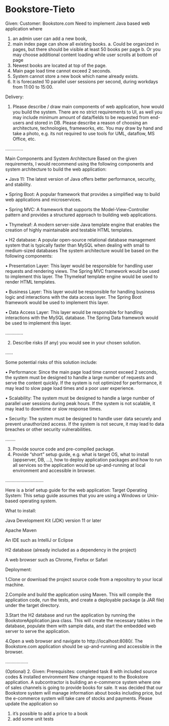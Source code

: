 # Bookstore-Tieto
Given:
Customer: Bookstore.com
Need to implement Java based web application where 
1. an admin user can add a new book,
2. main index page can show all existing books.
a. Could be organized in pages, but there should be visible at least 50 books 
per page
b. Or you may choose additional content loading while user scrolls at bottom of 
page 
3. Newest books are located at top of the page.
4. Main page load time cannot exceed 2 seconds.
5. System cannot store a new book which name already exists.
6. It is forecasted 10 parallel user sessions per second, during workdays from 11:00 to 
15:00.

Delivery:
1. Please describe / draw main components of web application, how would you build the 
system. There are no strict requirements to UI, as well you may include minimum amount of 
data/fields to be requested from end-users and stored in DB. Please describe a reason of 
choosing an architecture, technologies, frameworks, etc. You may draw by hand and take a 
photo, e.g. its not required to use tools for UML, dataflow, MS Office, etc.

..............

Main Components and System Architecture Based on the given requirements, I would recommend using the following components and system architecture to build the web application:

•	Java 11: The latest version of Java offers better performance, security, and stability.

•	Spring Boot: A popular framework that provides a simplified way to build web applications and microservices.

•	Spring MVC: A framework that supports the Model-View-Controller pattern and provides a structured approach to building web applications.

•	Thymeleaf: A modern server-side Java template engine that enables the creation of highly maintainable and testable HTML templates.

•	H2 database: A popular open-source relational database management system that is typically faster than MySQL when dealing with small to medium-sized databases
The system architecture would be based on the following components:

•	Presentation Layer: This layer would be responsible for handling user requests and rendering views. The Spring MVC framework would be used to implement this layer. The Thymeleaf template engine would be used to render HTML templates.

•	Business Layer: This layer would be responsible for handling business logic and interactions with the data access layer. The Spring Boot framework would be used to implement this layer.

•	Data Access Layer: This layer would be responsible for handling interactions with the MySQL database. The Spring Data framework would be used to implement this layer.

..............

2. Describe risks (if any) you would see in your chosen solution.

......

Some potential risks of this solution include:

•	Performance: Since the main page load time cannot exceed 2 seconds, the system must be designed to handle a large number of requests and serve the content quickly. If the system is not optimized for performance, it may lead to slow page load times and a poor user experience.

•	Scalability: The system must be designed to handle a large number of parallel user sessions during peak hours. If the system is not scalable, it may lead to downtime or slow response times.

•	Security: The system must be designed to handle user data securely and prevent unauthorized access. If the system is not secure, it may lead to data breaches or other security vulnerabilities.

........

3. Provide source code and pre-compiled package.
4. Provide “short” setup guide, e.g. what is target OS, what to install (appserver, DB, …), 
how to deploy application packages and how to run all services so the application would be 
up-and-running at local environment and accessible in browser.

..............................

Here is a brief setup guide for the web application:
Target Operating System:
This setup guide assumes that you are using a Windows or Unix-based operating system.

What to install:

Java Development Kit (JDK) version 11 or later

Apache Maven

An IDE such as IntelliJ or Eclipse

H2 database (already included as a dependency in the project)

A web browser such as Chrome, Firefox or Safari

Deployment:

1.Clone or download the project source code from a repository to your local machine.

2.Compile and build the application using Maven. This will compile the application code, run the tests, and create a deployable package (a JAR file) under the target directory.

3.Start the H2 database and run the application by running the BookstoreApplication.java class. This will create the necessary tables in the database, populate them with sample data, and start the embedded web server to serve the application.

4.Open a web browser and navigate to http://localhost:8080/. The Bookstore.com application should be up-and-running and accessible in the browser.

..................

(Optional) 2. Given:
Prerequisites: completed task 8 with included source codes & installed environment
New change request to the Bookstore application.
A subcontractor is building an e-commerce system where one of sales channels is going to 
provide books for sale. It was decided that our Bookstore system will manage information 
about books including price, but the e-commerce system will take care of stocks and 
payments.
Please update the application so 
1. it’s possible to add a price to a book
2. add some unit tests
